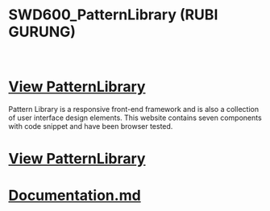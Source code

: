 # SWD600_PatternLibrary (RUBI GURUNG)
<br>

# <a href="">View PatternLibrary</a>
Pattern Library is a responsive front-end framework and is also a collection of user interface design elements. This website contains seven components with code snippet and have been browser tested.

# <a href="">View PatternLibrary</a>

# <a href="https://github.com/rubigrg/SWD600_PatternLibrary/blob/master/documentation.md">Documentation.md</a>
